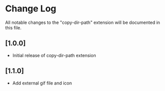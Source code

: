# Change Log

All notable changes to the "copy-dir-path" extension will be documented in this file.

## [1.0.0]

- Initial release of copy-dir-path extension

## [1.1.0]

- Add external gif file and icon
